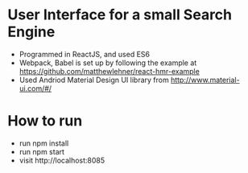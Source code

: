 # User Interface for a small Search Engine
 - Programmed in ReactJS, and used ES6
 - Webpack, Babel is set up by following the example at https://github.com/matthewlehner/react-hmr-example
 - Used Andriod Material Design UI library from http://www.material-ui.com/#/

# How to run
- run npm install
- run npm start
- visit http://localhost:8085


